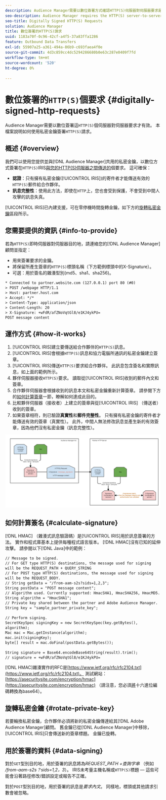 ```yaml
---
description: Audience Manager需要以數位簽署方式確認HTTP(S)伺服器對伺服器要求是否有效。 本檔案說明如何使用私密金鑰簽署HTTP請求。
seo-description: Audience Manager requires the HTTP(S) server-to-server requests to be digitally signed for validity. This document describes how you can sign HTTP(S) requests with private keys.
seo-title: Digitally Signed HTTP(S) Requests
solution: Audience Manager
title: 數位簽署的HTTP(S)請求
uuid: 1183a70f-0c96-42cf-a4f5-37a83ffa1286
feature: Outbound Data Transfers
exl-id: 55907a25-a361-494a-86b9-c693faea4f0e
source-git-commit: 4d3c859cc4dc5294286680b0e63c287e0409f7fd
workflow-type: tm+mt
source-wordcount: '520'
ht-degree: 0%

---
```


# 數位簽署的`HTTP(S)`個要求 {#digitally-signed-http-requests}

Audience Manager需要以數位簽署這`HTTP(S)`個伺服器對伺服器要求才有效。 本檔案說明如何使用私密金鑰簽署`HTTP(S)`請求。

## 概述 {#overview}

<!-- digitally_signed_http_requests.xml -->

我們可以使用您提供並與[!DNL Audience Manager]共用的私密金鑰，以數位方式簽署在`HTTP(S)`IRIS[與您的HTTP(S)伺服器之間傳送的](../../../reference/system-components/components-data-action.md#iris)個要求。 這可確保：

* **認證**：只有擁有私密金鑰([!UICONTROL IRIS])的寄件者才能傳送有效的`HTTP(S)`郵件給合作夥伴。
* **訊息完整性**：使用此方法，即使在`HTTP`上，您也會受到保護，不會受到中間人攻擊的訊息失真。

[!UICONTROL IRIS]已內建支援，可在零停機時間旋轉金鑰，如下方的[旋轉私密金鑰](../../../integration/receiving-audience-data/real-time-outbound-transfers/digitally-signed-http-requests.md#rotate-private-key)區段所示。

## 您需要提供的資訊 {#info-to-provide}

若為`HTTP(S)`即時伺服器對伺服器目的地，請連絡您的[!DNL Audience Manager]顧問並指定：

* 用來簽署要求的金鑰。
* 將保留所產生簽章的`HTTP(S)`標頭名稱（下方範例標頭中的X-Signature）。
* 可選：用於簽名的雜湊型別(md5、sha1、sha256)。

```
* Connected to partner.website.com (127.0.0.1) port 80 (#0)
> POST /webpage HTTP/1.1
> Host: partner.host.com
> Accept: */*
> Content-Type: application/json
> Content-Length: 20
> X-Signature: +wFdR/afZNoVqtGl8/e1KJ4ykPU=
POST message content
```

## 運作方式 {#how-it-works}

1. [!UICONTROL IRIS]建立要傳送給合作夥伴的`HTTP(S)`訊息。
1. [!UICONTROL IRIS]會根據`HTTP(S)`訊息和協力電腦所通訊的私密金鑰建立簽章。
1. [!UICONTROL IRIS]傳送`HTTP(S)`要求給合作夥伴。 此訊息包含簽名和實際訊息，如上面的範例所示。
1. 夥伴伺服器接收`HTTP(S)`要求。 讀取從[!UICONTROL IRIS]收到的郵件內文和簽章。
1. 合作夥伴伺服器會根據收到的訊息本文和私密金鑰重新計算簽章。 請參閱下方的[如何計算簽章](../../../integration/receiving-audience-data/real-time-outbound-transfers/digitally-signed-http-requests.md#calculate-signature)一節，瞭解如何達成此目的。
1. 比較夥伴伺服器（接收者）上建立的簽章與從[!UICONTROL IRIS] （傳送者）收到的簽章。
1. 如果簽章相符，則已驗證&#x200B;**真實性**&#x200B;和&#x200B;**郵件完整性**。 只有擁有私密金鑰的寄件者才能傳送有效的簽章（真實性）。 此外，中間人無法修改訊息並產生新的有效簽章，因為他們沒有私密金鑰（訊息完整性）。

![](assets/iris-digitally-sign-http-request.png)

## 如何計算簽名 {#calculate-signature}

[!DNL HMAC] （雜湊式訊息驗證碼）是[!UICONTROL IRIS]用於訊息簽署的方法。 實作和程式庫基本上提供每種程式語言版本。 [!DNL HMAC]沒有已知的延伸攻擊。 請參閱以下[!DNL Java]中的範例：

```
// Message to be signed.
// For GET type HTTP(S) destinations, the message used for signing will be the REQUEST_PATH + QUERY_STRING
// For POST type HTTP(S) destinations, the message used for signing will be the REQUEST_BODY.
// String getData = "/from-aam-s2s?sids=1,2,3";
String postData = "POST message content";
// Algorithm used. Currently supported: HmacSHA1, HmacSHA256, HmacMD5.
String algorithm = "HmacSHA1";
// Private key shared between the partner and Adobe Audience Manager.
String key = "sample_partner_private_key";
  
// Perform signing.
SecretKeySpec signingKey = new SecretKeySpec(key.getBytes(), algorithm);
Mac mac = Mac.getInstance(algorithm);
mac.init(signingKey);
byte[] result = mac.doFinal(postData.getBytes());
  
String signature = Base64.encodeBase64String(result).trim(); 
// signature = +wFdR/afZNoVqtGl8/e1KJ4ykPU=
```

[!DNL HMAC]雜湊實作的RFC是[https://www.ietf.org/rfc/rfc2104.txt](https://www.ietf.org/rfc/rfc2104.txt)。 測試網站： [https://asecuritysite.com/encryption/hmac](https://asecuritysite.com/encryption/hmac) （請注意，您必須[將](https://tomeko.net/online_tools/hex_to_base64.php?lang=en)十六進位編碼轉換為base64）。

## 旋轉私密金鑰 {#rotate-private-key}

若要輪換私密金鑰，合作夥伴必須將新的私密金鑰傳達給其[!DNL Adobe Audience Manager]顧問。 舊金鑰已從[!DNL Audience Manager]中移除，[!UICONTROL IRIS]只會傳送新的簽章標題。 金鑰已旋轉。

## 用於簽署的資料 {#data-signing}

對於`GET`型別目的地，用於簽署的訊息將為&#x200B;*REQUEST_PATH +查詢字串* （例如&#x200B;*/from-aam-s2s？sids=1,2，3*）。 IRIS未考量主機名稱或`HTTP(S)`標題 — 這些可能會沿著路徑修改/錯誤設定或報告不正確。

對於`POST`型別目的地，用於簽署的訊息是&#x200B;*要求內文*。 同樣地，標頭或其他請求引數會被忽略。
